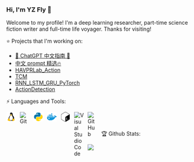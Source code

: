 ### Hi, I'm YZ Fly 👋

Welcome to my profile! I'm a deep learning researcher,  part-time science fiction writer and full-time life voyager. Thanks for visiting!

⭐ Projects that I'm working on:
- [🤖 ChatGPT 中文指南 🤖](https://github.com/yzfly/awesome-chatgpt-zh)
- [中文 prompt 精选🔥](https://github.com/yzfly/wonderful-prompts)
- [HAVPRLab_Action](https://github.com/yzfly/HAVPRLab_Action)
- [TCM](https://github.com/yzfly/TCM)
- [RNN_LSTM_GRU_PyTorch](https://github.com/yzfly/RNN_LSTM_GRU_PyTorch)
- [ActionDetection](https://github.com/yzfly/ActionDetection)


⚡ Languages and Tools:

<img align="left" alt="Linux" width="26px" src="./figs/linux.svg" style="padding-right:10px;" />
<img align="left" alt="Git" width="26px" src="https://cdn.jsdelivr.net/gh/devicons/devicon/icons/git/git-original.svg" style="padding-right:10px;" />
<img align="left" alt="Python" width="26px" src="./figs/Python.svg" style="padding-right:10px;" />
<img align="left" alt="Docker" width="26px" src="./figs/docker.svg" style="padding-right:10px;" />
<img align="left" alt="Bash" width="26px" src="./figs/gnubash.svg" style="padding-right:10px;" />
<img align="left" alt="Visual Studio Code" width="26px" src="https://cdn.jsdelivr.net/gh/devicons/devicon/icons/vscode/vscode-original.svg" style="padding-right:10px;" />
<img align="left" alt="GitHub" width="26px" src="https://user-images.githubusercontent.com/3369400/139447912-e0f43f33-6d9f-45f8-be46-2df5bbc91289.png" style="padding-right:10px;" />
<br>
<br>

🏆  Github Stats:

<img align="left" src="https://github-readme-stats.vercel.app/api?username=yzfly&show_icons=true&icon_color=CE1D2D&text_color=718096&bg_color=ffffff&hide_title=true" />

<!--
<br><br><br><br><br><br><br><br>

![visitors](https://visitor-badge.glitch.me/badge?page_id=yzfly&left_color=red&right_color=green)
-->

<!--
**yzfly/yzfly** is a ✨ _special_ ✨ repository because its `README.md` (this file) appears on your GitHub profile.

Here are some ideas to get you started:

- 🔭 I’m currently working on ...
- 🌱 I’m currently learning ...
- 👯 I’m looking to collaborate on ...
- 🤔 I’m looking for help with ...
- 💬 Ask me about ...
- 📫 How to reach me: ...
- 😄 Pronouns: ...
- ⚡ Fun fact: ...
[![Github Badge](https://img.shields.io/badge/-GitHub-17c3b2?style=flat&logo=Github&logoColor=white&link=https://github.com/yzfly)](https://github.com/yzfly)
selecting color: https://coolors.co/palettes/trending
-->
